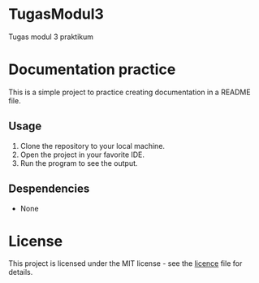 # TugasModul3
Tugas modul 3 praktikum
# Documentation practice
This is a simple project to practice creating documentation in a README file.

## Usage
1. Clone the repository to your local machine.
2. Open the project in your favorite IDE.
3. Run the program to see the output.

## Despendencies
- None

# License
This project is licensed under the MIT license - see the [licence](LICENSE) file for details.
